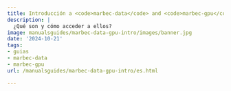 ```yaml
---
title: Introducción a <code>marbec-data</code> and <code>marbec-gpu</code>
description: |
  ¿Qué son y cómo acceder a ellos?
image: manualsguides/marbec-data-gpu-intro/images/banner.jpg
date: '2024-10-21'
tags:
- guias
- marbec-data
- marbec-gpu
url: /manualsguides/marbec-data-gpu-intro/es.html

---
```

